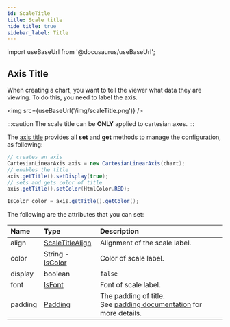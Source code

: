 ```yaml
---
id: ScaleTitle
title: Scale title
hide_title: true
sidebar_label: Title
---
```

import useBaseUrl from '@docusaurus/useBaseUrl';

## Axis Title

When creating a chart, you want to tell the viewer what data they are viewing. To do this, you need to label the axis.

<img src={useBaseUrl('/img/scaleTitle.png')} />

:::caution
The scale title can be **ONLY** applied to cartesian axes.
:::

The [axis title](https://pepstock-org.github.io/Charba/6.3/org/pepstock/charba/client/configuration/CartesianScaleTitle.html) provides all **set** and **get** methods to manage the configuration, as following:

```java
// creates an axis
CartesianLinearAxis axis = new CartesianLinearAxis(chart);
// enables the title
axis.getTitle().setDisplay(true);
// sets and gets color of title
axis.getTitle().setColor(HtmlColor.RED);

IsColor color = axis.getTitle().getColor();
```

The following are the attributes that you can set:

| Name | Type | Description
| :- | :- | :-
| align | [ScaleTitleAlign](https://pepstock-org.github.io/Charba/6.3/org/pepstock/charba/client/enums/ScaleTitleAlign.html) | Alignment of the scale label.
| color | String - [IsColor](https://pepstock-org.github.io/Charba/6.3/org/pepstock/charba/client/colors/IsColor.html) | Color of scale label.
| display | boolean | `false` | If `true`, the scale label is shown.
| font | [IsFont](https://pepstock-org.github.io/Charba/6.3/org/pepstock/charba/client/options/IsFont.html) | Font of scale label.
| padding | [Padding](https://pepstock-org.github.io/Charba/6.3/org/pepstock/charba/client/configuration/Padding.html) | The padding of title.<br/>See [padding documentation](../configuration/Commons#padding) for more details.
